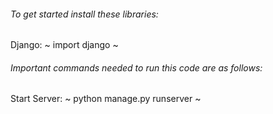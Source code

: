 ###### To get started install these libraries:

Django:
~ import django ~

###### Important commands needed to run this code are as follows:

Start Server:
~ python manage.py runserver ~